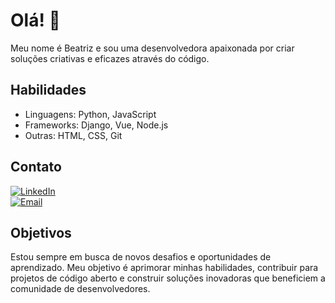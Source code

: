# Olá! 👋

Meu nome é Beatriz e sou uma desenvolvedora apaixonada por criar soluções criativas e eficazes através do código.

## Habilidades

- Linguagens: Python, JavaScript
- Frameworks: Django, Vue, Node.js
- Outras: HTML, CSS, Git

## Contato

[![LinkedIn](https://img.shields.io/badge/-LinkedIn-blue?style=flat-square&logo=LinkedIn&logoColor=white)](https://www.linkedin.com/in/beatriz-ramalho-esteves-238580138/)
<br> <!-- Linha em branco para criar espaço -->
[![Email](https://img.shields.io/badge/Email-%40-red?style=flat-square&logo=Gmail&logoColor=white)](mailto:beatrizramalho.esteves@gmail.com)

## Objetivos

Estou sempre em busca de novos desafios e oportunidades de aprendizado. Meu objetivo é aprimorar minhas habilidades, contribuir para projetos de código aberto e construir soluções inovadoras que beneficiem a comunidade de desenvolvedores.


